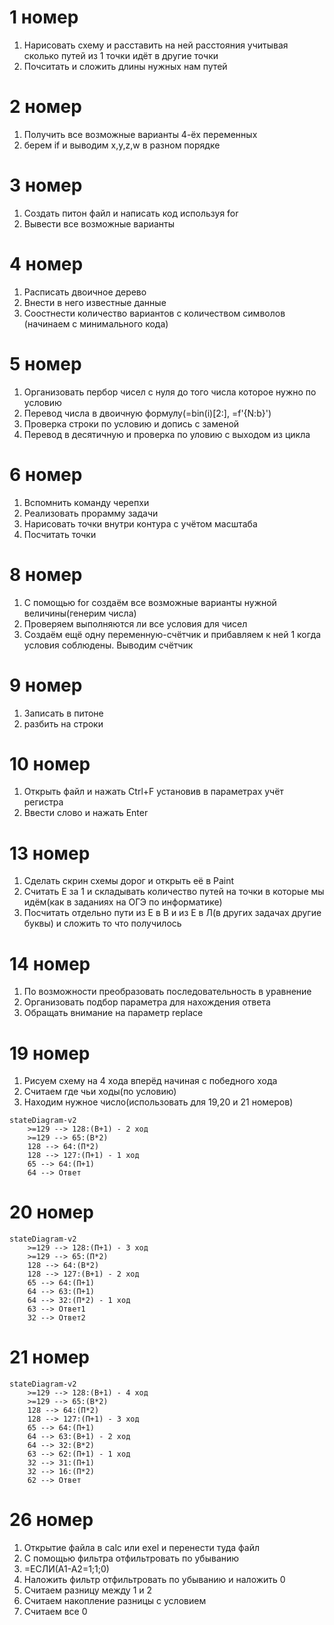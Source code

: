   # 1 номер
1) Нарисовать схему и расставить на ней расстояния учитывая сколько путей из 1 точки идёт в другие точки
2) Почситать и сложить длины нужных нам путей

# 2 номер
1) Получить все возможные варианты 4-ёх переменных
2) берем if и выводим x,y,z,w в разном порядке
# 3 номер
1) Создать питон файл и написать код используя for
2) Вывести все возможные варианты

# 4 номер
1) Расписать двоичное дерево
2) Внести в него известные данные
3) Соостнести количество вариантов с количеством символов (начинаем с минимального кода)

# 5 номер
1) Организовать пербор чисел с нуля до того числа которое нужно по условию
2) Перевод числа в двоичную формулу(=bin(i)[2:], =f'{N:b}')
3) Проверка строки по условию и допись с заменой
4) Перевод в десятичную и проверка по уловию с выходом из цикла

# 6 номер
1) Вспомнить команду черепхи
2) Реализовать прорамму задачи
3) Нарисовать точки внутри контура с учётом масштаба
4) Посчитать точки

# 8 номер
1) С помощью for создаём все возможные варианты нужной величины(генерим числа)
2) Проверяем выполняются ли все условия для чисел
3) Создаём ещё одну переменную-счётчик и прибавляем к ней 1 когда условия соблюдены. Выводим счётчик

# 9 номер
1) Записать в питоне
2) разбить на строки

# 10 номер
1) Открыть файл и нажать Ctrl+F установив в параметрах учёт регистра
2) Ввести слово и нажать Enter

# 13 номер
1) Сделать скрин схемы дорог и открыть её в Paint
2) Считать Е за 1 и складывать количество путей на точки в которые мы идём(как в заданиях на ОГЭ по информатике)
3) Посчитать отдельно пути из Е в В и из Е в Л(в других задачах другие буквы) и сложить то что получилось

# 14 номер
1) По возможности преобразовать последовательность в уравнение
2) Организовать подбор параметра для нахождения ответа
3) Обращать внимание на параметр replace 

# 19 номер
1) Рисуем схему на 4 хода вперёд начиная с победного хода
2) Считаем где чьи ходы(по условию)
3) Находим нужное число(использовать для 19,20 и 21 номеров)
```mermaid
stateDiagram-v2
    >=129 --> 128:(В+1) - 2 ход
    >=129 --> 65:(В*2)
    128 --> 64:(П*2)
    128 --> 127:(П+1) - 1 ход
    65 --> 64:(П+1)
    64 --> Ответ
```

# 20 номер
```mermaid
stateDiagram-v2
    >=129 --> 128:(П+1) - 3 ход
    >=129 --> 65:(П*2)
    128 --> 64:(В*2)
    128 --> 127:(В+1) - 2 ход
    65 --> 64:(П+1)
    64 --> 63:(П+1)
    64 --> 32:(П*2) - 1 ход
    63 --> Ответ1
    32 --> Ответ2
```

# 21 номер
```mermaid
stateDiagram-v2
    >=129 --> 128:(В+1) - 4 ход
    >=129 --> 65:(В*2)
    128 --> 64:(П*2)
    128 --> 127:(П+1) - 3 ход
    65 --> 64:(П+1)
    64 --> 63:(В+1) - 2 ход
    64 --> 32:(В*2)
    63 --> 62:(П+1) - 1 ход
    32 --> 31:(П+1)
    32 --> 16:(П*2)
    62 --> Ответ
```
# 26 номер
1) Открытие файла в calc или exel и перенести туда файл
2) С помощью фильтра отфильтровать по убыванию
3) =ЕСЛИ(А1-А2=1;1;0)
4) Наложить фильтр отфильтровать по убыванию и наложить 0
5) Считаем разницу между 1 и 2
6) Считаем накопление разницы с условием
7) Считаем все 0
